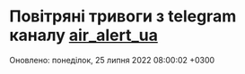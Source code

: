 # Повітряні тривоги з telegram каналу [air_alert_ua](https://t.me/air_alert_ua)

Оновлено:
понеділок, 25 липня 2022 08:00:02 +0300
